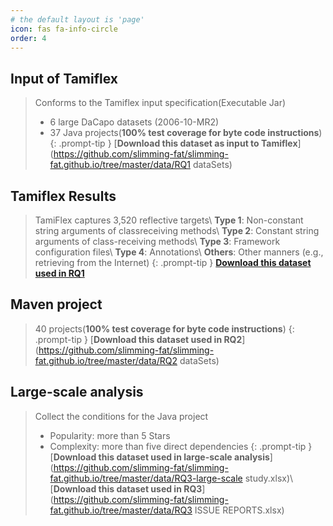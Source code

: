 ```yaml
---
# the default layout is 'page'
icon: fas fa-info-circle
order: 4
---
```

## Input of Tamiflex
> Conforms to the Tamiflex input specification(Executable Jar)
> * 6 large DaCapo datasets (2006-10-MR2)
> * 37 Java projects(**100% test coverage for byte code instructions**)
{: .prompt-tip }
[**Download this dataset as input to Tamiflex**](https://github.com/slimming-fat/slimming-fat.github.io/tree/master/data/RQ1 dataSets)
## Tamiflex Results
> TamiFlex captures 3,520 reflective targets\\
> **Type 1**: Non-constant string arguments of classreceiving methods\\
> **Type 2**: Constant string arguments of class-receiving methods\\
> **Type 3**: Framework configuration files\\
> **Type 4**: Annotations\\
> **Others**: Other manners (e.g., retrieving from the Internet)
{: .prompt-tip }
[**Download this dataset used in RQ1**](https://github.com/slimming-fat/slimming-fat.github.io/tree/master/data/RQ1-tamiflex.xlsx)
## Maven project
> 40 projects(**100% test coverage for byte code instructions**)
{: .prompt-tip }
[**Download this dataset used in RQ2**](https://github.com/slimming-fat/slimming-fat.github.io/tree/master/data/RQ2 dataSets)
## Large-scale analysis
> Collect the conditions for the Java project
> * Popularity: more than 5 Stars
> * Complexity: more than five direct dependencies
{: .prompt-tip }
[**Download this dataset used in large-scale analysis**](https://github.com/slimming-fat/slimming-fat.github.io/tree/master/data/RQ3-large-scale study.xlsx)\\
[**Download this dataset used in RQ3**](https://github.com/slimming-fat/slimming-fat.github.io/tree/master/data/RQ3 ISSUE REPORTS.xlsx)
